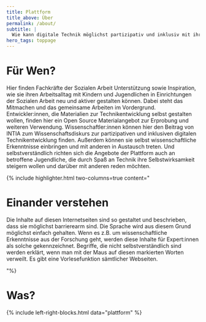 ```yaml
---
title: Plattform
title_above: Über
permalink: /about/
subtitle: |
  Wie kann digitale Technik möglichst partizipativ und inklusiv mit ihren Anwender:innen entwickelt werden? Methoden, Werkzeuge und Wissen dazu gibt es auf dieser Plattform
hero_tags: toppage
---
```


# Für Wen?

Hier finden Fachkräfte der Sozialen Arbeit Unterstützung sowie Inspiration, wie sie ihren Arbeitsalltag mit Kindern und Jugendlichen in Einrichtungen der Sozialen Arbeit neu und aktiver gestalten können. Dabei steht das Mitmachen und das gemeinsame Arbeiten im Vordergrund.
Entwickler:innen, die Materialien zur Technikentwicklung selbst gestalten wollen, finden hier ein Open Source Materialangebot zur Erprobung und weiteren Verwendung.
Wissenschaftler:innen können hier den Beitrag von INTIA zum Wissenschaftsdiskurs zur partizipativen und inklusiven digitalen Technikentwicklung finden. Außerdem können sie selbst wissenschaftliche Erkenntnisse einbringen und mit anderen in Austausch treten.
Und selbstverständlich richten sich die Angebote der Plattform auch an betroffene Jugendliche, die durch Spaß an Technik ihre Selbstwirksamkeit steigern wollen und darüber mit anderen reden möchten.

{% include highlighter.html two-columns=true content="

# Einander verstehen

Die Inhalte auf diesen Internetseiten sind so gestaltet und beschrieben, dass sie möglichst barrierearm sind. Die Sprache wird aus diesem Grund möglichst einfach gehalten. Wenn es z.B. um wissenschaftliche Erkenntnisse aus der Forschung geht, werden diese Inhalte für Expert:innen als solche gekennzeichnet. Begriffe, die nicht selbstverständlich sind werden erklärt, wenn man mit der Maus auf diesen markierten Worten verweilt. Es gibt eine Vorlesefunktion sämtlicher Webseiten.

"%}

# Was?

{% include left-right-blocks.html data="plattform" %}
